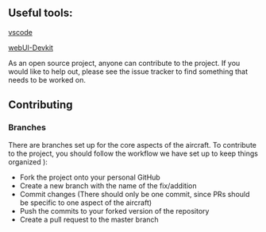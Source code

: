 ## Useful tools:

[vscode](https://code.visualstudio.com/download)

[webUI-Devkit](https://github.com/dga711/msfs-webui-devkit)



As an open source project, anyone can contribute to the project. If you would like to help out, please see the issue tracker to find something that needs to be worked on.

## Contributing

### Branches
There are branches set up for the core aspects of the aircraft. 
To contribute to the project, you should follow the workflow we have set up to keep things organized ):

- Fork the project onto your personal GitHub
- Create a new branch with the name of the fix/addition
- Commit changes (There should only be one commit, since PRs should be specific to one aspect of the aircraft)
- Push the commits to your forked version of the repository
- Create a pull request to the master branch
